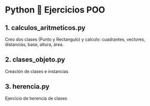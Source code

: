 # Python 🐍 Ejercicios POO

## 1. calculos_aritmeticos.py <br>
Creo dos clases (Punto y Rectangulo) y calculo: cuadrantes, vectores, distancias, base, altura, área.
## 2. clases_objeto.py <br>
Creación de clases e instancias
## 3. herencia.py
Ejercicio de herencia de clases
